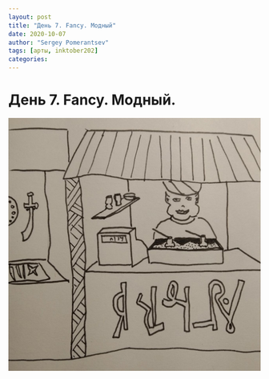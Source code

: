 ```yaml
---
layout: post
title: "День 7. Fancy. Модный"
date: 2020-10-07
author: "Sergey Pomerantsev"
tags: [арты, inktober202]
categories:
---
```


# День 7. Fancy. Модный.

![](/assets/images/inktober20-7.jpg)
